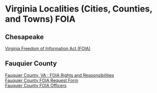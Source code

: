 # Virginia Localities (Cities, Counties, and Towns) FOIA  

## Chesapeake  
[Virginia Freedom of Information Act (FOIA)](http://www.cityofchesapeake.net/government/City-Departments/Departments/comm-rev/public-notices/virginia-freedom-information-act.htm)  

## Fauquier County
[Fauquier County, VA : FOIA Rights and Responsibilities](http://www.fauquiercounty.gov/government/departments-a-g/county-attorney/foia-r-and-r)  
[Fauquier County FOIA Request Form](http://www.fauquiercounty.gov/home/showdocument?id=10597)  
[Fauquier County FOIA Officers](http://www.fauquiercounty.gov/government/departments-a-g/county-attorney/foia-contacts)  



